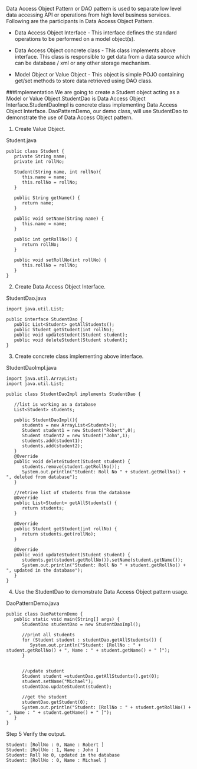 Data Access Object Pattern or DAO pattern is used to separate low level data accessing API or operations from high level business services. Following are the participants in Data Access Object Pattern.

- Data Access Object Interface - This interface defines the standard operations to be performed on a model object(s).

- Data Access Object concrete class - This class implements above interface. This class is responsible to get data from a data source which can be database / xml or any other storage mechanism.

- Model Object or Value Object - This object is simple POJO containing get/set methods to store data retrieved using DAO class.

###Implementation
We are going to create a Student object acting as a Model or Value Object.StudentDao is Data Access Object Interface.StudentDaoImpl is concrete class implementing Data Access Object Interface. DaoPatternDemo, our demo class, will use StudentDao to demonstrate the use of Data Access Object pattern.

1. Create Value Object.

Student.java
```
public class Student {
   private String name;
   private int rollNo;

   Student(String name, int rollNo){
      this.name = name;
      this.rollNo = rollNo;
   }

   public String getName() {
      return name;
   }

   public void setName(String name) {
      this.name = name;
   }

   public int getRollNo() {
      return rollNo;
   }

   public void setRollNo(int rollNo) {
      this.rollNo = rollNo;
   }
}
```
2. Create Data Access Object Interface.

StudentDao.java
```
import java.util.List;

public interface StudentDao {
   public List<Student> getAllStudents();
   public Student getStudent(int rollNo);
   public void updateStudent(Student student);
   public void deleteStudent(Student student);
}
```

3. Create concrete class implementing above interface.

StudentDaoImpl.java
```
import java.util.ArrayList;
import java.util.List;

public class StudentDaoImpl implements StudentDao {
	
   //list is working as a database
   List<Student> students;

   public StudentDaoImpl(){
      students = new ArrayList<Student>();
      Student student1 = new Student("Robert",0);
      Student student2 = new Student("John",1);
      students.add(student1);
      students.add(student2);		
   }
   @Override
   public void deleteStudent(Student student) {
      students.remove(student.getRollNo());
      System.out.println("Student: Roll No " + student.getRollNo() + ", deleted from database");
   }

   //retrive list of students from the database
   @Override
   public List<Student> getAllStudents() {
      return students;
   }

   @Override
   public Student getStudent(int rollNo) {
      return students.get(rollNo);
   }

   @Override
   public void updateStudent(Student student) {
      students.get(student.getRollNo()).setName(student.getName());
      System.out.println("Student: Roll No " + student.getRollNo() + ", updated in the database");
   }
}
```

4. Use the StudentDao to demonstrate Data Access Object pattern usage.

DaoPatternDemo.java
```
public class DaoPatternDemo {
   public static void main(String[] args) {
      StudentDao studentDao = new StudentDaoImpl();

      //print all students
      for (Student student : studentDao.getAllStudents()) {
         System.out.println("Student: [RollNo : " + student.getRollNo() + ", Name : " + student.getName() + " ]");
      }


      //update student
      Student student =studentDao.getAllStudents().get(0);
      student.setName("Michael");
      studentDao.updateStudent(student);

      //get the student
      studentDao.getStudent(0);
      System.out.println("Student: [RollNo : " + student.getRollNo() + ", Name : " + student.getName() + " ]");		
   }
}
```

Step 5
Verify the output.
```
Student: [RollNo : 0, Name : Robert ]
Student: [RollNo : 1, Name : John ]
Student: Roll No 0, updated in the database
Student: [RollNo : 0, Name : Michael ]
```
